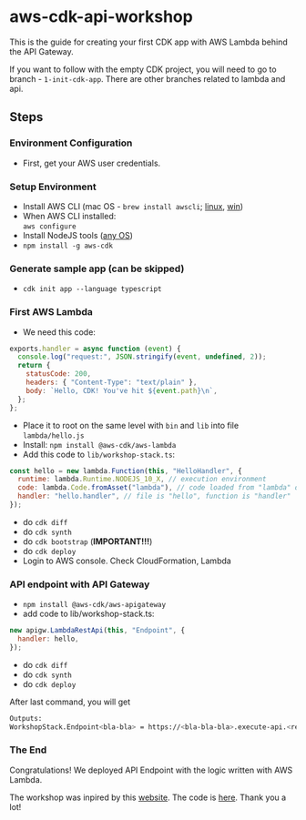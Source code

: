 # aws-cdk-api-workshop

This is the guide for creating your first CDK app with AWS Lambda behind the API Gateway.

If you want to follow with the empty CDK project, you will need to go to branch - `1-init-cdk-app`. There are other branches related to lambda and api.

## Steps

### Environment Configuration

- First, get your AWS user credentials.

### Setup Environment

- Install AWS CLI (mac OS - `brew install awscli`; [linux](https://docs.aws.amazon.com/cli/latest/userguide/install-cliv2-linux.html), [win](https://docs.aws.amazon.com/cli/latest/userguide/install-cliv2-linux.html))
- When AWS CLI installed:  
  `aws configure`
- Install NodeJS tools ([any OS](https://nodejs.org/en/))
- `npm install -g aws-cdk`

### Generate sample app (can be skipped)

- `cdk init app --language typescript`

### First AWS Lambda

- We need this code:

```js
exports.handler = async function (event) {
  console.log("request:", JSON.stringify(event, undefined, 2));
  return {
    statusCode: 200,
    headers: { "Content-Type": "text/plain" },
    body: `Hello, CDK! You've hit ${event.path}\n`,
  };
};
```

- Place it to root on the same level with `bin` and `lib` into file
  `lambda/hello.js`
- Install: `npm install @aws-cdk/aws-lambda`
- Add this code to `lib/workshop-stack.ts`:

```js
const hello = new lambda.Function(this, "HelloHandler", {
  runtime: lambda.Runtime.NODEJS_10_X, // execution environment
  code: lambda.Code.fromAsset("lambda"), // code loaded from "lambda" directory
  handler: "hello.handler", // file is "hello", function is "handler"
});
```

- do `cdk diff`
- do `cdk synth`
- do `cdk bootstrap` (**IMPORTANT!!!**)
- do `cdk deploy`
- Login to AWS console. Check CloudFormation, Lambda

### API endpoint with API Gateway

- `npm install @aws-cdk/aws-apigateway`
- add code to lib/workshop-stack.ts:

```js
new apigw.LambdaRestApi(this, "Endpoint", {
  handler: hello,
});
```

- do `cdk diff`
- do `cdk synth`
- do `cdk deploy`

After last command, you will get

```bash
Outputs:
WorkshopStack.Endpoint<bla-bla> = https://<bla-bla-bla>.execute-api.<region>.amazonaws.com/prod/
```

### The End

Congratulations! We deployed API Endpoint with the logic written with AWS Lambda.

The workshop was inpired by this [website](https://cdkworkshop.com/15-prerequisites.html). The code is [here](https://github.com/aws-samples/aws-cdk-intro-workshop). Thank you a lot!
